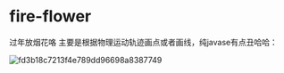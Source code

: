 # fire-flower
过年放烟花咯
主要是根据物理运动轨迹画点或者画线，纯javase有点丑哈哈：

![fd3b18c7213f4e789dd96698a8387749](https://user-images.githubusercontent.com/53677056/154829160-cc1a0752-fcab-4526-8d90-a6263e8b0a5f.gif)
